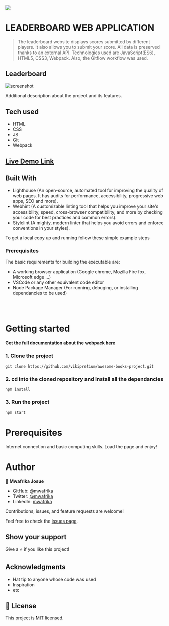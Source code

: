 ![](https://img.shields.io/badge/Microverse-blueviolet)

# LEADERBOARD WEB APPLICATION

> The leaderboard website displays scores submitted by different players. It also allows you to submit your score. All data is preserved thanks to an external API. Technologies used are JavaScript(ES6), HTML5, CSS3, Webpack. Also, the Gitflow workflow was used.

## Leaderboard

![screenshot](https://res.cloudinary.com/ujuzi/image/upload/v1646316055/MICROVERSE/capstone-project-html-css-javascript/leaderboard_ttnzca.png)

Additional description about the project and its features.

## Tech used

- HTML
- CSS
- JS
- Git
- Webpack

## [Live Demo Link](https://mwafrika.github.io/leaderboard/)

## Built With

- Lighthouse (An open-source, automated tool for improving the quality of web pages. It has audits for performance, accessibility, progressive web apps, SEO and more).
- Webhint (A customizable linting tool that helps you improve your site's accessibility, speed, cross-browser compatibility, and more by checking your code for best practices and common errors).
- Stylelint (A mighty, modern linter that helps you avoid errors and enforce conventions in your styles).

To get a local copy up and running follow these simple example steps

### Prerequisites

The basic requirements for building the executable are:

- A working browser application (Google chrome, Mozilla Fire fox, Microsoft edge ...)
- VSCode or any other equivalent code editor
- Node Package Manager (For running, debuging, or installing dependancies to be used)

<br>
<br>

# Getting started

#### Get the full documentation about the webpack [here](https://webpack.js.org/guides/asset-management/)

### 1. Clone the project

```
git clone https://github.com/vikipretium/awesome-books-project.git
```

### 2. cd into the cloned repository and Install all the dependancies

```
npm install
```

### 3. Run the project

```
npm start
```

# Prerequisites

Internet connection and basic computing skills. Load the page and enjoy!

# Author

👤 **Mwafrika Josue**

- GitHub: [@mwafrika](https://github.com/mwafrika)
- Twitter: [@mwafrika](https://twitter.com/mwafrikamufung1)
- LinkedIn: [mwafrika](https://linkedin.com/in/mwafrika-mufungizi)

Contributions, issues, and feature requests are welcome!

Feel free to check the [issues page](../../issues/).

## Show your support

Give a ⭐️ if you like this project!

## Acknowledgments

- Hat tip to anyone whose code was used
- Inspiration
- etc

## 📝 License

This project is [MIT](./MIT.md) licensed.
